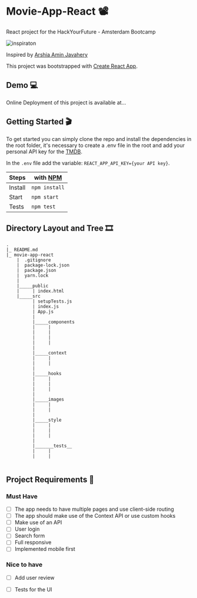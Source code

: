 # Movie-App-React :film_projector:
React project for the HackYourFuture - Amsterdam Bootcamp

![inspiraton](https://user-images.githubusercontent.com/55986532/142338736-baa8adda-f193-49c7-af2e-7af390290fa2.png)

Inspired by [Arshia Amin Javahery](https://dribbble.com/shots/16852940/attachments/11913684?mode=media) 

This project was bootstrapped with [Create React App](https://github.com/facebook/create-react-app).

## Demo :computer:

Online Deployment of this project is available at...

## Getting Started :clapper:

To get started you can simply clone the repo and install the dependencies in the root folder, it's necessary to create a .env file in the root and add your personal API key for the [TMDB](https://www.themoviedb.org/).

In the `.env` file add the variable: `REACT_APP_API_KEY={your API key}`.

| Steps   |with [NPM](https://www.npmjs.com/) |
| ------- | --------------------------------- | 
| Install |`npm install`                      |
| Start   |`npm start`                        |
| Tests   |`npm test`                         |

## Directory Layout and Tree :film_strip:

```
.
|_ README.md
|_ movie-app-react
    |  .gitignore
    |  package-lock.json
    |  package.json
    |  yarn.lock
    |
    |_____public
    |     | index.html
    |_____src
          | setupTests.js
          | index.js
          | App.js
          |
          |_____components
          |     | 
          |     | 
          |     | 
          |     | 
          |
          |_____context
          |     | 
          |     | 
          |
          |_____hooks
          |     | 
          |     | 
          |     | 
          |
          |_____images
          |     | 
          |     | 
          |     
          |_____style
          |     | 
          |     | 
          |     | 
          |
          |_______tests__
          |     | 
          |     | 
       
 ```
 ## Project Requirements :vhs:
 
 ### Must Have
- [ ] The app needs to have multiple pages and use client-side routing
- [ ] The app should make use of the Context API or use custom hooks
- [ ] Make use of an API
- [ ] User login
- [ ] Search form 
- [ ] Full responsive 
- [ ] Implemented mobile first
### Nice to have
- [ ] Add user review
- [ ] Tests for the UI


